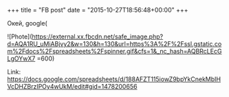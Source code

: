 +++
title = "FB post"
date = "2015-10-27T18:56:48+00:00"
+++

Окей, google(

![Phote](https://external.xx.fbcdn.net/safe_image.php?d=AQA1RU_uMiABjvy2&w=130&h=130&url=https%3A%2F%2Fssl.gstatic.com%2Fdocs%2Fspreadsheets%2Fspinner.gif&cfs=1&_nc_hash=AQBRcLEcGLgOYwX7 =600)


Link: https://docs.google.com/spreadsheets/d/188AFZT115iowZ9bpYkCnekMbIHVcDHZBrzIPOy4wUkM/edit#gid=1478200656

